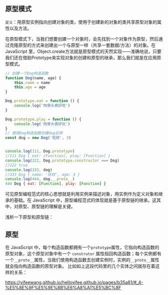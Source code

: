 ## 原型模式
`定义`：用原型实例指向创建对象的类，使用于创建新的对象的类共享原型对象的属性以及方法。

在原型模式下，当我们想要创建一个对象时，会先找到一个对象作为原型，然后通过克隆原型的方式来创建出一个与原型一样（共享一套数据/方法）的对象。在 JavaScript 里，Object.create方法就是原型模式的天然实现——准确地说，只要我们还在借助Prototype来实现对象的创建和原型的继承，那么我们就是在应用原型模式。
```js
// 创建一个Dog构造函数
function Dog(name, age) {
    this.name = name
    this.age = age
}

Dog.prototype.eat = function () {
    console.log('肉骨头真好吃')
}

Dog.prototype.play = function () {
    console.log('肉骨头真好玩')
}
// 使用Dog构造函数创建dog实例
const dog = new Dog('旺财', 3)


console.log(111, Dog.prototype)
//111 Dog { eat: [Function], play: [Function] }
console.log(222, Dog.prototype.constructor === Dog)
//222 true
console.log(333, dog)
//333 Dog { name: '旺财', age: 3 }
console.log(444, dog.__proto__)
444 Dog { eat: [Function], play: [Function] }
```

可见原型编程范式的核心思想就是利用实例来描述对象，用实例作为定义对象和继承的基础。在 JavaScript 中，原型编程范式的体现就是基于原型链的继承。这其中，对原型、原型链的理解是关键。

浅析一下原型和原型链：

## 原型
在 JavaScript 中，每个构造函数都拥有一个`prototype`属性，它指向构造函数的原型对象，这个原型对象中有一个 `construtor` 属性指回构造函数；每个实例都有一个`__proto__`属性，当我们使用构造函数去创建实例时，实例的`__proto__`属性就会指向构造函数的原型对象。 比如如上这段代码里的几个实体之间就存在着这样的关系：

https://yifeewang.github.io/helloyifee.github.io/pages/b35a81/#_4-%E5%8E%9F%E5%9E%8B%E6%A8%A1%E5%BC%8F